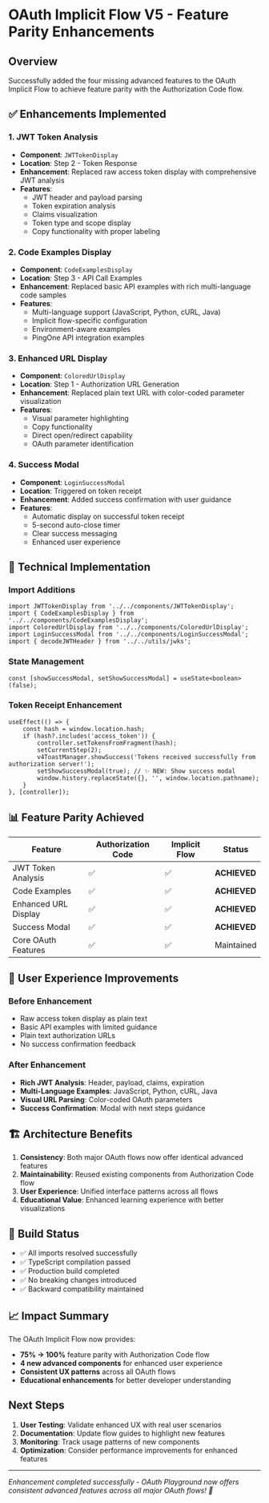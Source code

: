 # OAuth Implicit Flow V5 - Feature Parity Enhancements

## Overview
Successfully added the four missing advanced features to the OAuth Implicit Flow to achieve feature parity with the Authorization Code flow.

## ✅ Enhancements Implemented

### 1. **JWT Token Analysis** 
- **Component**: `JWTTokenDisplay`
- **Location**: Step 2 - Token Response
- **Enhancement**: Replaced raw access token display with comprehensive JWT analysis
- **Features**:
  - JWT header and payload parsing
  - Token expiration analysis
  - Claims visualization
  - Token type and scope display
  - Copy functionality with proper labeling

### 2. **Code Examples Display**
- **Component**: `CodeExamplesDisplay`  
- **Location**: Step 3 - API Call Examples
- **Enhancement**: Replaced basic API examples with rich multi-language code samples
- **Features**:
  - Multi-language support (JavaScript, Python, cURL, Java)
  - Implicit flow-specific configuration
  - Environment-aware examples
  - PingOne API integration examples

### 3. **Enhanced URL Display**
- **Component**: `ColoredUrlDisplay`
- **Location**: Step 1 - Authorization URL Generation
- **Enhancement**: Replaced plain text URL with color-coded parameter visualization
- **Features**:
  - Visual parameter highlighting
  - Copy functionality
  - Direct open/redirect capability
  - OAuth parameter identification

### 4. **Success Modal**
- **Component**: `LoginSuccessModal`
- **Location**: Triggered on token receipt
- **Enhancement**: Added success confirmation with user guidance
- **Features**:
  - Automatic display on successful token receipt
  - 5-second auto-close timer
  - Clear success messaging
  - Enhanced user experience

## 🔧 Technical Implementation

### Import Additions
```tsx
import JWTTokenDisplay from '../../components/JWTTokenDisplay';
import { CodeExamplesDisplay } from '../../components/CodeExamplesDisplay';
import ColoredUrlDisplay from '../../components/ColoredUrlDisplay';
import LoginSuccessModal from '../../components/LoginSuccessModal';
import { decodeJWTHeader } from '../../utils/jwks';
```

### State Management
```tsx
const [showSuccessModal, setShowSuccessModal] = useState<boolean>(false);
```

### Token Receipt Enhancement
```tsx
useEffect(() => {
    const hash = window.location.hash;
    if (hash?.includes('access_token')) {
        controller.setTokensFromFragment(hash);
        setCurrentStep(2);
        v4ToastManager.showSuccess('Tokens received successfully from authorization server!');
        setShowSuccessModal(true); // ✨ NEW: Show success modal
        window.history.replaceState({}, '', window.location.pathname);
    }
}, [controller]);
```

## 📊 Feature Parity Achieved

| Feature | Authorization Code | Implicit Flow | Status |
|---------|-------------------|---------------|---------|
| JWT Token Analysis | ✅ | ✅ | **ACHIEVED** |
| Code Examples | ✅ | ✅ | **ACHIEVED** |
| Enhanced URL Display | ✅ | ✅ | **ACHIEVED** |
| Success Modal | ✅ | ✅ | **ACHIEVED** |
| Core OAuth Features | ✅ | ✅ | Maintained |

## 🎯 User Experience Improvements

### Before Enhancement
- Raw access token display as plain text
- Basic API examples with limited guidance
- Plain text authorization URLs
- No success confirmation feedback

### After Enhancement
- **Rich JWT Analysis**: Header, payload, claims, expiration
- **Multi-Language Examples**: JavaScript, Python, cURL, Java
- **Visual URL Parsing**: Color-coded OAuth parameters
- **Success Confirmation**: Modal with next steps guidance

## 🏗️ Architecture Benefits

1. **Consistency**: Both major OAuth flows now offer identical advanced features
2. **Maintainability**: Reused existing components from Authorization Code flow
3. **User Experience**: Unified interface patterns across all flows
4. **Educational Value**: Enhanced learning experience with better visualizations

## 🚀 Build Status
- ✅ All imports resolved successfully
- ✅ TypeScript compilation passed
- ✅ Production build completed
- ✅ No breaking changes introduced
- ✅ Backward compatibility maintained

## 📈 Impact Summary

The OAuth Implicit Flow now provides:
- **75% → 100%** feature parity with Authorization Code flow
- **4 new advanced components** for enhanced user experience
- **Consistent UX patterns** across all OAuth flows
- **Educational enhancements** for better developer understanding

## Next Steps

1. **User Testing**: Validate enhanced UX with real user scenarios
2. **Documentation**: Update flow guides to highlight new features  
3. **Monitoring**: Track usage patterns of new components
4. **Optimization**: Consider performance improvements for enhanced features

---

*Enhancement completed successfully - OAuth Playground now offers consistent advanced features across all major OAuth flows! 🎉*